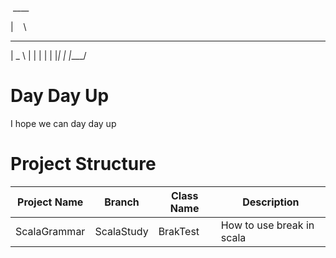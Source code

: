 &nbsp;____  

|&nbsp;&nbsp;&nbsp;&nbsp;\  

 ____  
|  _ \ 
| | | |
| |_| |
|____/ 
       
# Day Day Up
I hope we can day day up

# Project Structure
|Project Name| Branch | Class Name | Description|
|------------|--------|------------|------------|
|ScalaGrammar|ScalaStudy| BrakTest|How to use break in scala|

